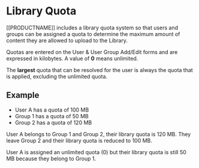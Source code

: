 <!--toc=users-->
# Library Quota
[[PRODUCTNAME]] includes a library quota system so that users and groups can be assigned a quota to determine the 
maximum amount of content they are allowed to upload to the Library.

Quotas are entered on the User & User Group Add/Edit forms and are expressed in kilobytes. A value of **0** means 
unlimited.

The **largest** quota that can be resolved for the user is always the quota that is applied, excluding the unlimited
quota.

## Example

- User A has a quota of 100 MB
- Group 1 has a quota of 50 MB
- Group 2 has a quota of 120 MB

User A belongs to Group 1 and Group 2, their library quota is 120 MB. They leave Group 2 and their library quota is
reduced to 100 MB.

User A is assigned an unlimited quota (0) but their library quota is still 50 MB because they belong to Group 1.